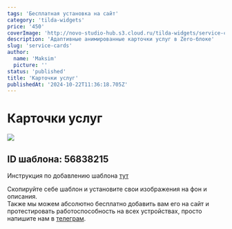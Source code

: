 ```yaml
---
tags: 'Бесплатная установка на сайт'
category: 'tilda-widgets'
price: '450'
coverImage: 'http://novo-studio-hub.s3.cloud.ru/tilda-widgets/service-cards/0.gif'
description: 'Адаптивные анимированные карточки услуг в Zero-блоке'
slug: 'service-cards'
author:
  name: 'Maksim'
  picture: ''
status: 'published'
title: 'Карточки услуг'
publishedAt: '2024-10-22T11:36:18.705Z'
---
```


# Карточки услуг

![](http://novo-studio-hub.s3.cloud.ru/tilda-widgets/service-cards/0.gif)

## ID шаблона: **56838215**

Инструкция по добавлению шаблона [тут](https://help-ru.tilda.cc/page-template)

Скопируйте себе шаблон и установите свои изображения на фон и описания.\
Также мы можем абсолютно бесплатно добавить вам его на сайт и протестировать работоспособность на всех устройствах, просто напишите нам в [телеграм](https://t.me/novms).